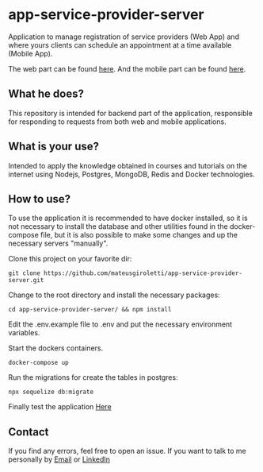 # app-service-provider-server

Application to manage registration of service providers (Web App) and where yours clients can schedule an appointment at a time available (Mobile App).

The web part can be found [here](https://github.com/mateusgiroletti/app-service-provider-web). And the mobile part can be found [here](https://github.com/mateusgiroletti/app_service_provider_mobile).

## What he does?

This repository is intended for backend part of the application, responsible for responding to requests from both web and mobile applications.

## What is your use?

Intended to apply the knowledge obtained in courses and tutorials on the internet using Nodejs, Postgres, MongoDB, Redis and Docker technologies.

## How to use?

To use the application it is recommended to have docker installed, so it is not necessary to install the database and other utilities found in the docker-compose file, but it is also possible to make some changes and up the necessary servers "manually".

Clone this project on your favorite dir:

```console
git clone https://github.com/mateusgiroletti/app-service-provider-server.git
```

Change to the root directory and install the necessary packages:

```console
cd app-service-provider-server/ && npm install
```

Edit the .env.example file to .env and put the necessary environment variables.

Start the dockers containers.

```console
docker-compose up
```

Run the migrations for create the tables in postgres:

```console
npx sequelize db:migrate
```

Finally test the application <a href="http://localhost:3333/" target="_blank">Here</a>

## Contact

If you find any errors, feel free to open an issue. If you want to talk to me personally by [Email](mailto:mateusgiroletti97@gmail.com) or [LinkedIn](https://www.linkedin.com/in/mateus-vinicios-sorgatto-giroletti-7a0647182/)
